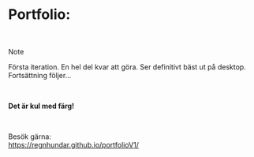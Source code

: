 # Portfolio:

<br>

> [!NOTE]  
> Första iteration. En hel del kvar att göra. Ser definitivt bäst ut på desktop. Fortsättning följer...

<br>

**Det är kul med färg!**

<br>

Besök gärna:
<br>
https://regnhundar.github.io/portfolioV1/
